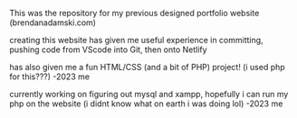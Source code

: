 This was the repository for my previous designed portfolio website (brendanadamski.com)

creating this website has given me useful experience in committing, pushing code from VScode into Git, then onto Netlify

has also given me a fun HTML/CSS (and a bit of PHP) project!
(i used php for this???) -2023 me

currently working on figuring out mysql and xampp, hopefully i can run my php on the website
(i didnt know what on earth i was doing lol) -2023 me
